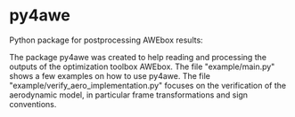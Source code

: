 # py4awe
Python package for postprocessing AWEbox results:

The package py4awe was created to help reading and processing the outputs of the optimization toolbox AWEbox. 
The file "example/main.py" shows a few examples on how to use py4awe.
The file "example/verify_aero_implementation.py" focuses on the verification of the aerodynamic model, in particular frame transformations and sign conventions.

